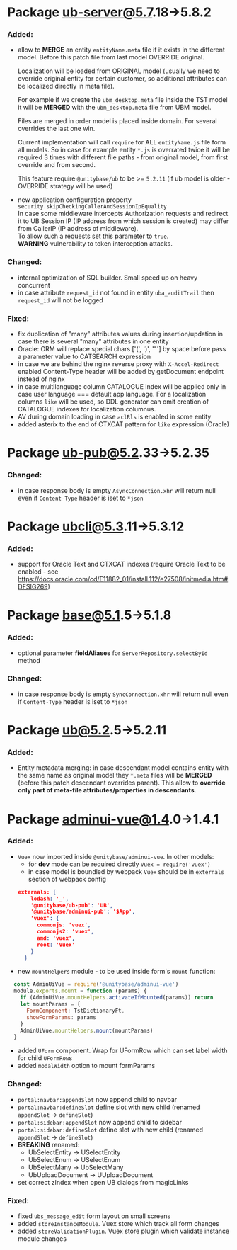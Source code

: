 #  Package ub-server@5.7.18->5.8.2
### Added:
 - allow to **MERGE** an entity `entityName.meta` file if it exists in the different model.
   Before this patch file from last model OVERRIDE original.
   
   Localization will be loaded from ORIGINAL model
   (usually we need to override original entity for certain customer, so additional attributes can be
   localized directly in meta file).
   
   For example if we create the `ubm_desktop.meta` file inside the TST model it will be **MERGED** 
   with the `ubm_desktop.meta` file from UBM model. 
   
   Files are merged in order model is placed inside domain.
   For several overrides the last one win. 
   
   Current implementation will call `require` for ALL `entityName.js` file form all models.
   So in case for example entity `*.js` is overrated twice it will be required 3 times 
   with different file paths - from original model, from first override and from second.
   
   This feature require `@unitybase/ub` to be >= `5.2.11` (if ub model is older - OVERRIDE strategy will be used)
 - new application configuration property `security.skipCheckingCallerAndSessionIpEquality`  
   In case some middleware intercepts Authorization requests and redirect it to UB
   Session IP (IP address from which session is created) may differ from
   CallerIP (IP address of middleware).  
   To allow such a requests set this parameter to `true`.  
    **WARNING** vulnerability to token interception attacks.
### Changed:
 - internal optimization of SQL builder. Small speed up on heavy concurrent
 - in case attribute `request_id` not found in entity `uba_auditTrail` then `request_id` will not be logged
### Fixed:
 - fix duplication of "many" attributes values during insertion/updation in case there is several "many" attributes in one entity
 - Oracle: ORM will replace special chars ['(', ')', '"'] by space before pass a parameter value to CATSEARCH expression
 - in case we are behind the nginx reverse proxy with `X-Accel-Redirect` enabled Content-Type header
  will be added by getDocument endpoint instead of nginx 
 - in case multilanguage column CATALOGUE index will be applied only in case user language === default app language.
 For a localization columns `like` will be used, so DDL generator can omit creation of CATALOGUE indexes for localization columnus.
 - AV during domain loading in case `aclRls` is enabled in some entity
 - added asterix to the end of CTXCAT pattern for `like` expression (Oracle)

#  Package ub-pub@5.2.33->5.2.35
### Changed:
 - in case response body is empty `AsyncConnection.xhr` will return null even if `Content-Type` header is iset to `*json`

#  Package ubcli@5.3.11->5.3.12
### Added:
 - support for Oracle Text and CTXCAT indexes (require Oracle Text to be enabled - see https://docs.oracle.com/cd/E11882_01/install.112/e27508/initmedia.htm#DFSIG269)

#  Package base@5.1.5->5.1.8
### Added:
 - optional parameter **fieldAliases** for `ServerRepository.selectById` method 
### Changed:
 - in case response body is empty `SyncConnection.xhr` will return null even if `Content-Type` header is iset to `*json`

#  Package ub@5.2.5->5.2.11
### Added:
 - Entity metadata merging: in case descendant model contains entity with the same name as
 original model they `*.meta` files will be **MERGED** (before this patch descendant overrides parent).
 This allow to **override only part of meta-file attributes/properties in descendants**.

#  Package adminui-vue@1.4.0->1.4.1
### Added:
 - `Vuex` now imported inside `@unitybase/adminui-vue`. In other models:
   - for **dev** mode can be required directly ``` Vuex = require('vuex') ```
   - in case model is boundled by webpack `Vuex` should be in `externals` section of webpack config
   ```json
   externals: {
       lodash: '_',
       '@unitybase/ub-pub': 'UB',
       '@unitybase/adminui-pub': '$App',
       'vuex': {
         commonjs: 'vuex',
         commonjs2: 'vuex',
         amd: 'vuex',
         root: 'Vuex'
       }
     }
   ```  
 - new `mountHelpers` module - to be used inside form's `mount` function:
  ```javascript
    const AdminUiVue = require('@unitybase/adminui-vue')
    module.exports.mount = function (params) {
      if (AdminUiVue.mountHelpers.activateIfMounted(params)) return
      let mountParams = {
        FormComponent: TstDictionaryFt,
        showFormParams: params
      }
      AdminUiVue.mountHelpers.mount(mountParams)
    }
  ```
 - added `UForm` component. Wrap for UFormRow which can set label width for child `UFormRow`s
 - added `modalWidth` option to mount formParams
### Changed:
 - `portal:navbar:appendSlot` now append child to navbar
 - `portal:navbar:defineSlot` define slot with new child (renamed `appendSlot` -> `defineSlot`)
 - `portal:sidebar:appendSlot` now append child to sidebar
 - `portal:sidebar:defineSlot` define slot with new child (renamed `appendSlot` -> `defineSlot`)
 - **BREAKING** renamed:
   - UbSelectEntity -> USelectEntity
   - UbSelectEnum -> USelectEnum
   - UbSelectMany -> UbSelectMany
   - UbUploadDocument -> UUploadDocument
 - set correct zIndex when open UB dialogs from magicLinks
### Fixed:
 - fixed `ubs_message_edit` form layout on small screens
 - added `storeInstanceModule`. Vuex store which track all form changes
 - added `storeValidationPlugin`. Vuex store plugin which validate instance module changes

